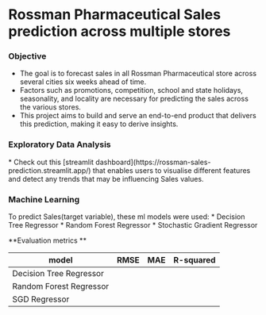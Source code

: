 # <h1>Rossman Pharmaceutical Sales prediction across multiple stores</h1>

<h3>Objective</h3>

* The goal is to forecast sales in all Rossman Pharmaceutical store across several cities six weeks ahead of time. 
* Factors such as promotions, competition, school and state holidays, seasonality, and locality are necessary for predicting the sales across the various stores.
* This project aims to build and serve an end-to-end product that delivers this prediction, making it easy to derive insights.

<h3>Exploratory Data Analysis</h3>
* Check out this [streamlit dashboard](https://rossman-sales-prediction.streamlit.app/) that enables users to visualise different features and detect any trends that may be influencing Sales values.

<h3>Machine Learning</h3>
To predict Sales(target variable), these ml models were used:
* Decision Tree Regressor
* Random Forest Regressor
* Stochastic Gradient Regressor

**Evaluation metrics **


| model  |RMSE |MAE   | R-squared   |
|---|----|----|----|
|Decision Tree Regressor |  |  |  |
|Random Forest Regressor |  |  |  |
|SGD Regressor|  |  |  |

